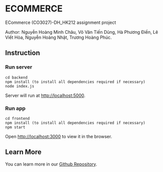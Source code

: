 # ECOMMERCE
ECommerce (CO3027)-DH_HK212 assignment project


Author: Nguyễn Hoàng Minh Châu, Võ Văn Tiến Dũng, Hà Phương Điền, Lê Viết Hòa, Nguyễn Hoàng Nhật, Trương Hoàng Phúc.

## Instruction

### Run server

    cd backend
    npm install (to install all dependencies required if necessary)
    node index.js

Server will run at [http://localhost:5000](http://localhost:5000).

### Run app

    cd frontend
    npm install (to install all dependencies required if necessary)
    npm start
  
Open [http://localhost:3000](http://localhost:3000) to view it in the browser.

## Learn More
You can learn more in our [Github Repository](https://github.com/remsokawaii1/ECommerce).
